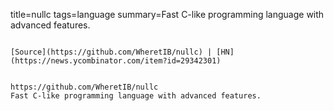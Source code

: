 title=nullc
tags=language
summary=Fast C-like programming language with advanced features.
~~~~~~

[Source](https://github.com/WheretIB/nullc) | [HN](https://news.ycombinator.com/item?id=29342301)


https://github.com/WheretIB/nullc
Fast C-like programming language with advanced features.

